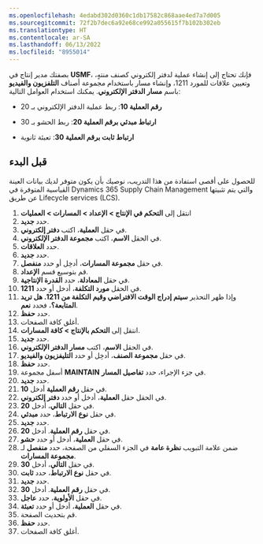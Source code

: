 ```yaml
---
ms.openlocfilehash: 4edabd302d0360c1db17582c868aae4ed7a7d005
ms.sourcegitcommit: 72f2b7dec6a92e68ce992a055615f7b102b302eb
ms.translationtype: HT
ms.contentlocale: ar-SA
ms.lasthandoff: 06/13/2022
ms.locfileid: "8955014"
---
```

بصفتك مدير إنتاج في **USMF**، فإنك تحتاج إلى إنشاء عملية لدفتر إلكتروني كصنف منتهٍ، وتعيين علاقات للمورد 1211، وإنشاء مسار باستخدام مجموعة أصناف **التلفزيون والفيديو** باسم **مسار الدفتر الإلكتروني**. يمكنك استخدام العوامل التالية:

-   **رقم العملية 10**: ربط عملية الدفتر الإلكتروني بـ 20

-   **ارتباط مبدئي برقم العملية 20**: ربط الحشو بـ 30

-   **ارتباط ثابت برقم العملية 30**: تعبئة ثانوية

## <a name="before-you-begin"></a>قبل البدء

للحصول على أقصى استفادة من هذا التدريب، نوصيك بأن يكون متوفر لديك بيانات العينة القياسية المتوفرة في Dynamics 365 Supply Chain Management والتي يتم تثبيتها عن طريق Lifecycle services (LCS).

1.  انتقل إلى **التحكم في الإنتاج > الإعداد > المسارات > العمليات**
2.  حدد **جديد‎**.
3.  في حقل **العملية**، اكتب **دفتر إلكتروني**.
4.  في الحقل **الاسم**، اكتب **مجموعة الدفتر الإلكتروني**.
5.  حدد **العلاقات**.
6.  حدد **جديد‎**.
7.  في حقل **مجموعة المسارات**، أدخِل أو حدد **منفصل**.
8.  قم بتوسيع قسم **الإعداد**.
9.  في حقل **المعادلة**، حدد **القدرة الإنتاجية**.
10. في الحقل **مورد التكلفة**، أدخل أو حدد **1211‎**.
10. وإذا ظهر التحذير **سيتم إدراج الوقت الافتراضي وقيم التكلفة من 1211. هل تريد المتابعة؟**، فحدد **نعم**.
11. حدد **حفظ**.
12. أغلق كافة الصفحات.
13. انتقل إلى **التحكم بالإنتاج > كافة المسارات**.
14. حدد **جديد‎**.
15. في الحقل **الاسم**، اكتب **مسار الدفتر الإلكتروني**.
16. في حقل **مجموعة الصنف**، أدخِل أو حدد **التليفزيون والفيديو**.
17. حدد **حفظ**.
18. أسفل مجموعة **MAINTAIN** في جزء الإجراء، حدد **تفاصيل المسار**.
19. حدد **جديد**.
20. في حقل **رقم العملية** أدخل **10**.
21. في الحقل حقل **العملية**، أدخل أو حدد **دفتر إلكتروني**.
21. في حقل **التالي**، أدخل **20**.
22. في حقل **نوع** **الارتباط**، حدد **مبدئي**.
23. حدد **جديد‎**.
24. في حقل **رقم العملية**. أدخل **20**.
25. في حقل **العملية**، أدخل أو حدد **حشو**.
26. ضمن علامة التبويب **نظرة عامة** في الجزء السفلي من الصفحة، حدد **منفصل** لـ **مجموعة المسارات**. 
27. في حقل **التالي**، أدخل **30**.
28. في حقل **نوع الارتباط**، حدد **ثابت**.
29. حدد **جديد‎**.
30. في حقل **رقم العملية**. أدخل **30**.
31. في حقل **الأولوية**، حدد **عاجل**.
32. في حقل **العملية**، أدخل أو حدد **تعبئة**.
33. قم بتحديث الصفحة.
34. حدد **حفظ**.
35. أغلق كافة الصفحات.
